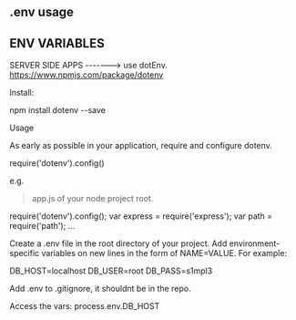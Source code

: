 .env usage
--------------------

ENV VARIABLES
---------------


SERVER SIDE APPS
-------> use dotEnv.
https://www.npmjs.com/package/dotenv

Install:

npm install dotenv --save

Usage

As early as possible in your application, require and configure dotenv.

require('dotenv').config()

e.g. 
> app.js of your node project root.

require('dotenv').config();
var express = require('express');
var path = require('path');
...

Create a .env file in the root directory of your project. Add environment-specific variables on new lines in the form of NAME=VALUE. For example:

DB_HOST=localhost
DB_USER=root
DB_PASS=s1mpl3

Add .env to .gitignore, it shouldnt be in the repo.

Access the vars: 
process.env.DB_HOST